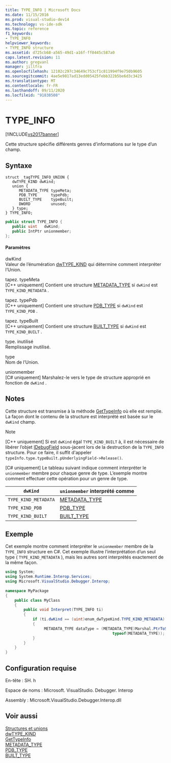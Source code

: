 ```yaml
---
title: TYPE_INFO | Microsoft Docs
ms.date: 11/15/2016
ms.prod: visual-studio-dev14
ms.technology: vs-ide-sdk
ms.topic: reference
f1_keywords:
- TYPE_INFO
helpviewer_keywords:
- TYPE_INFO structure
ms.assetid: d725cb68-a565-49d1-a16f-ff0445c587a0
caps.latest.revision: 11
ms.author: gregvanl
manager: jillfra
ms.openlocfilehash: 12102c297c34649c753cf1c811994f9e750b9605
ms.sourcegitcommit: 4ae5e9817ad13edd05425febb322b5be6d3c3425
ms.translationtype: MT
ms.contentlocale: fr-FR
ms.lasthandoff: 09/11/2020
ms.locfileid: "91838508"
---
```

# <a name="type_info"></a>TYPE_INFO
[!INCLUDE[vs2017banner](../../../includes/vs2017banner.md)]

Cette structure spécifie différents genres d’informations sur le type d’un champ.  
  
## <a name="syntax"></a>Syntaxe  
  
```cpp#  
struct _tagTYPE_INFO_UNION {  
   dwTYPE_KIND dwKind;  
   union {  
      METADATA_TYPE typeMeta;  
      PDB_TYPE      typePdb;  
      BUILT_TYPE    typeBuilt;  
      DWORD         unused;  
   } type;  
} TYPE_INFO;  
```  
  
```csharp  
public struct TYPE_INFO {  
   public uint   dwKind;  
   public IntPtr unionmember;  
};  
```  
  
#### <a name="parameters"></a>Paramètres  
 dwKind  
 Valeur de l’énumération [dwTYPE_KIND](../../../extensibility/debugger/reference/dwtype-kind.md) qui détermine comment interpréter l’Union.  
  
 tapez. typeMeta  
 [C++ uniquement] Contient une structure [METADATA_TYPE](../../../extensibility/debugger/reference/metadata-type.md) si `dwKind` est `TYPE_KIND_METADATA` .  
  
 tapez. typePdb  
 [C++ uniquement] Contient une structure [PDB_TYPE](../../../extensibility/debugger/reference/pdb-type.md) si `dwKind` est `TYPE_KIND_PDB` .  
  
 tapez. typeBuilt  
 [C++ uniquement] Contient une structure [BUILT_TYPE](../../../extensibility/debugger/reference/built-type.md) si `dwKind` est `TYPE_KIND_BUILT` .  
  
 type. inutilisé  
 Remplissage inutilisé.  
  
 type  
 Nom de l’Union.  
  
 unionmember  
 [C# uniquement] Marshalez-le vers le type de structure approprié en fonction de `dwKind` .  
  
## <a name="remarks"></a>Notes  
 Cette structure est transmise à la méthode [GetTypeInfo](../../../extensibility/debugger/reference/idebugfield-gettypeinfo.md) où elle est remplie. La façon dont le contenu de la structure est interprété est basée sur le `dwKind` champ.  
  
> [!NOTE]
> [C++ uniquement] Si est `dwKind` égal `TYPE_KIND_BUILT` à, il est nécessaire de libérer l’objet [IDebugField](../../../extensibility/debugger/reference/idebugfield.md) sous-jacent lors de la destruction de la `TYPE_INFO` structure. Pour ce faire, il suffit d'appeler `typeInfo.type.typeBuilt.pUnderlyingField->Release()`.  
  
 [C# uniquement] Le tableau suivant indique comment interpréter le `unionmember` membre pour chaque genre de type. L’exemple montre comment effectuer cette opération pour un genre de type.  
  
|`dwKind`|`unionmember` interprété comme|  
|--------------|----------------------------------|  
|`TYPE_KIND_METADATA`|[METADATA_TYPE](../../../extensibility/debugger/reference/metadata-type.md)|  
|`TYPE_KIND_PDB`|[PDB_TYPE](../../../extensibility/debugger/reference/pdb-type.md)|  
|`TYPE_KIND_BUILT`|[BUILT_TYPE](../../../extensibility/debugger/reference/built-type.md)|  
  
## <a name="example"></a>Exemple  
 Cet exemple montre comment interpréter le `unionmember` membre de la `TYPE_INFO` structure en C#. Cet exemple illustre l’interprétation d’un seul type ( `TYPE_KIND_METADATA` ), mais les autres sont interprétés exactement de la même façon.  
  
```csharp  
using System;  
using System.Runtime.Interop.Services;  
using Microsoft.VisualStudio.Debugger.Interop;  
  
namespace MyPackage  
{  
    public class MyClass  
    {  
        public void Interpret(TYPE_INFO ti)  
        {  
            if (ti.dwKind == (uint)enum_dwTypeKind.TYPE_KIND_METADATA)  
            {  
                 METADATA_TYPE dataType = (METADATA_TYPE)Marshal.PtrToStructure(ti.unionmember,  
                                               typeof(METADATA_TYPE));  
            }  
        }  
    }  
}  
```  
  
## <a name="requirements"></a>Configuration requise  
 En-tête : SH. h  
  
 Espace de noms : Microsoft. VisualStudio. Debugger. Interop  
  
 Assembly : Microsoft.VisualStudio.Debugger.Interop.dll  
  
## <a name="see-also"></a>Voir aussi  
 [Structures et unions](../../../extensibility/debugger/reference/structures-and-unions.md)   
 [dwTYPE_KIND](../../../extensibility/debugger/reference/dwtype-kind.md)   
 [GetTypeInfo](../../../extensibility/debugger/reference/idebugfield-gettypeinfo.md)   
 [METADATA_TYPE](../../../extensibility/debugger/reference/metadata-type.md)   
 [PDB_TYPE](../../../extensibility/debugger/reference/pdb-type.md)   
 [BUILT_TYPE](../../../extensibility/debugger/reference/built-type.md)
